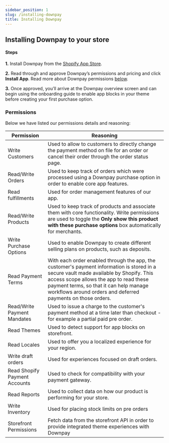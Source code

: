 ```yaml
---
sidebar_position: 1
slug: /installing-downpay
title: Installing Downpay
---
```


## Installing Downpay to your store

#### Steps 

**1.** Install Downpay from the [Shopify App Store](https://apps.shopify.com/downpay). 

**2.** Read through and approve Downpay’s permissions and pricing and click **Install App**. Read more about Downpay permissions [below](#permissions).

**3.** Once approved, you’ll arrive at the Downpay overview screen and can begin using the onboarding guide to enable app blocks in your theme before creating your first purchase option.

### Permissions

Below we have listed our permissions details and reasoning:

| Permission | Reasoning |
| --- | --- |
| Write Customers | Used to allow to customers to directly change the payment method on file for an order or cancel their order through the order status page. |
| Read/Write Orders | Used to keep track of orders which were processed using a Downpay purchase option in order to enable core app features. |
| Read fulfillments | Used for order management features of our app. |
| Read/Write Products | Used to keep track of products and associate them with core functionality. Write permissions are used to toggle the **Only show this product with these purchase options** box automatically for merchants.|
| Write Purchase Options | Used to enable Downpay to create different selling plans on products, such as deposits. |
| Read Payment Terms | With each order enabled through the app, the customer's payment information is stored in a secure vault made available by Shopify. This access scope allows the app to read these payment terms, so that it can help manage workflows around orders and deferred payments on those orders. |
| Read/Write Payment Mandates | Used to issue a charge to the customer's payment method at a time later than checkout - for example a partial paid pre order. |
| Read Themes | Used to detect support for app blocks on storefront. |
| Read Locales | Used to offer you a localized experience for your region. |
| Write draft orders | Used for experiences focused on draft orders. |
| Read Shopify Payment Accounts | Used to check for compatibility with your payment gateway. |
| Read Reports | Used to collect data on how our product is performing for your store. |
| Write Inventory | Used for placing stock limits on pre orders | 
| Storefront Permissions| Fetch data from the storefront API in order to provide integrated theme experiences with Downpay | 



